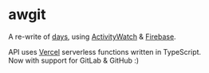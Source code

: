 # awgit

A re-write of [days](https://gitlab.com/cxss/days), using [ActivityWatch](https://activitywatch.net/) & [Firebase](https://firebase.google.com/).

API uses [Vercel](https://vercel.com/) serverless functions written in TypeScript.  
Now with support for GitLab & GitHub :)

